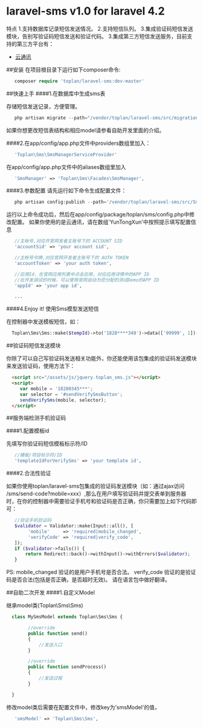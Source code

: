 # laravel-sms v1.0 for laravel 4.2

特点
1.支持数据库记录短信发送情况。
2.支持短信队列。
3.集成验证码短信发送模块，告别写验证码短信发送和验证代码。
3.集成第三方短信发送服务，目前支持的第三方平台有：
  * [云通讯](http:http://www.yuntongxun.com)

##安装
在项目根目录下运行如下composer命令:
```php
   composer require 'toplan/laravel-sms:dev-master'
```

##快速上手
####1.在数据库中生成sms表

   存储短信发送记录，方便管理。
```php
   php artisan migrate --path="/vendor/toplan/laravel-sms/src/migrations" --package="toplan/sms"
```
   如果你想更改短信表结构和相应model请参看自助开发里面的介绍。

####2.在app/config/app.php文件中providers数组里加入：
```php
   'Toplan\Sms\SmsManagerServiceProvider'
```

 在app/config/app.php文件中的aliases数组里加入
```php
   'SmsManager' => 'Toplan\Sms\Facades\SmsManager',
```
####3.参数配置
   请先运行如下命令生成配置文件：
```php
   php artisan config:publish --path='/vendor/toplan/laravel-sms/src/Sms/config/' toplan/sms
```
   运行以上命令成功后，然后在app/config/package/toplan/sms/config.php中修改配置。
   如果你使用的是云通讯，请在数组'YunTongXun'中按照提示填写配置信息
```php
   //主帐号,对应开官网发者主账号下的 ACCOUNT SID
   'accountSid' => 'your account sid',

   //主帐号令牌,对应官网开发者主账号下的 AUTH TOKEN
   'accountToken' => 'your auth token',

   //应用Id，在官网应用列表中点击应用，对应应用详情中的APP ID
   //在开发调试的时候，可以使用官网自动为您分配的测试Demo的APP ID
   'appId' => 'your app id',

   ...
```

####4.Enjoy it! 使用Sms模型发送短信

  在控制器中发送模板短信，如：
```php
  Toplan\Sms\Sms::make($tempId)->to('1828****349')->data(['99999', 1])->send();
```
##验证码短信发送模块

 你除了可以自己写验证码发送相关功能外，你还能使用该包集成的验证码发送模块来发送验证码，使用方法下：
```html
  <script src="/assets/js/jquery.toplan_sms.js"></script>
  <script>
     var mobile = '18280345***';
     var selector = '#sendVerifySmsButton';
     sendVerifySms(mobile, selector);
  </script>
```
##服务端检测手机验证码

####1.配置模板id

先填写你验证码短信模板标示符/ID
```php
   //模板/项目标示符/ID
   'templateIdForVerifySms' => 'your template id',
```

####2.合法性验证

如果你使用toplan/laravel-sms包集成的验证码发送模块（如：通过ajax访问 /sms/send-code?mobile=xxx）,那么在用户填写验证码并提交表单到服务器时，在你的控制器中需要验证手机号和验证码是否正确，你只需要加上如下代码即可：
```php
   //验证手机验证码
   $validator = Validator::make(Input::all(), [
        'mobile'     => 'required|mobile_changed',
        'verifyCode' => 'required|verify_code',
   ]);
   if ($validator->fails()) {
       return Redirect::back()->withInput()->withErrors($validator);
   }
```
   PS:
   mobile_changed 验证的是用户手机号是否合法。
   verify_code 验证的是验证码是否合法(包括是否正确，是否超时无效)。
   请在语言包中做好翻译。

##自助二次开发
####1.自定义Model

   继承model类(Toplan\Sms\Sms)
```php
  class MySmsModel extends Toplan\Sms\Sms {

        //override
        public function send()
        {
            //发送入口
        }

        //override
        public function sendProcess()
        {
            //发送过程
        }

  }
```
 修改model类后需要在配置文件中，修改key为'smsModel'的值，
```php
   'smsModel' => 'Toplan\Sms\Sms',
```
